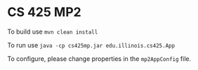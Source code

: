 # CS 425 MP2

To build use `mvn clean install`

To run use `java -cp cs425mp.jar edu.illinois.cs425.App`

To configure, please change properties in the `mp2AppConfig` file.